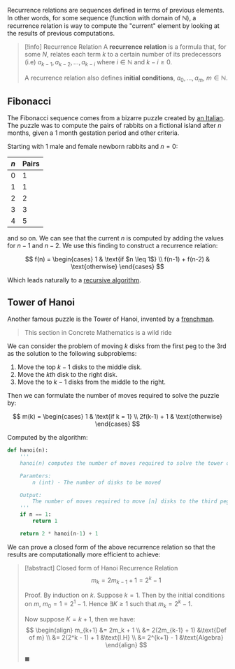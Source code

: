 Recurrence relations are sequences defined in terms of previous elements. In other words, for some sequence (function with domain of $\mathbb{N}$), a recurrence relation is way to compute the "current" element by looking at the results of previous computations.

> [!info] Recurrence Relation
> A **recurrence relation** is a formula that, for some $N$, relates each term $k$ to a certain number of its predecessors (i.e) $a_{k-1}, a_{k-2}, \dots, a_{k-i}$ where $i \in \mathbb{N}$ and $k - i \geq 0$.
> 
> A recurrence relation also defines **initial conditions**, $a_0, \dots, a_m$, $m \in \mathbb{N}$.

## Fibonacci

The Fibonacci sequence comes from a bizarre puzzle created by [an Italian](https://en.wikipedia.org/wiki/Fibonacci). The puzzle was to compute the pairs of rabbits on a fictional island after $n$ months, given a 1 month gestation period and other criteria.

Starting with 1 male and female newborn rabbits and $n = 0$:

| $n$ | Pairs |
| --- | ----- | 
| 0   | 1     | 
| 1   | 1     | 
| 2   | 2     | 
| 3   | 3     | 
| 4   | 5     | 

and so on. We can see that the current $n$ is computed by adding the values for $n - 1$ and $n - 2$. We use this finding to construct a recurrence relation:

$$
f(n) = 
\begin{cases}
1 & \text{if $n \leq 1$} \\
f(n-1) + f(n-2) & \text{otherwise}
\end{cases}
$$

Which leads naturally to a [recursive algorithm](fibonacci.ipynb).

## Tower of Hanoi

Another famous puzzle is the Tower of Hanoi, invented by a [frenchman](https://en.wikipedia.org/wiki/Tower_of_Hanoi).

> This section in Concrete Mathematics is a wild ride

We can consider the problem of moving $k$ disks from the first peg to the 3rd as the solution to the following subproblems:

1. Move the top $k-1$ disks to the middle disk.
2. Move the $kth$ disk to the right disk.
3. Move the to $k-1$ disks from the middle to the right.

Then we can formulate the number of moves required to solve the puzzle by:

$$
m(k) =
\begin{cases}
1 & \text{if k = 1} \\
2f(k-1) + 1 & \text{otherwise}
\end{cases}
$$

Computed by the algorithm:

```python
def hanoi(n):
	'''
	hanoi(n) computes the number of moves required to solve the tower of hanoi given [n] disks.

	Paramters:
		n (int) - The number of disks to be moved

	Output:
		The number of moves required to move [n] disks to the third peg.
	'''
	if n == 1:
		return 1

	return 2 * hanoi(n-1) + 1
```

We can prove a closed form of the above recurrence relation so that the results are computationally more efficient to achieve:

> [!abstract] Closed form of Hanoi Recurrence Relation
> $$
> m_k = 2m_{k-1} + 1 = 2^k - 1
> $$
> 
> Proof.
> By induction on $k$. Suppose $k = 1$. Then by the initial conditions on $m$, $m_0 = 1 = 2^1 - 1$. Hence $\exists K \geq 1$ such that $m_k = 2^k - 1$.
> 
> Now suppose $K = k + 1$, then we have:
> $$
> \begin{align}
> m_{k+1} &= 2m_k + 1 \\
> &= 2(2m_{k-1} + 1) &\text{Def of m} \\
> &= 2(2^k - 1) + 1 &\text{I.H} \\
> &= 2^{k+1} - 1 &\text{Algebra}
> \end{align}
> $$
> 
> $\blacksquare$